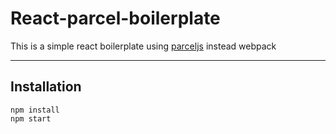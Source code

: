React-parcel-boilerplate
===================


This is a simple react boilerplate using [parceljs](https://parceljs.org) instead webpack 

----------


Installation
-------------

    npm install
    npm start
